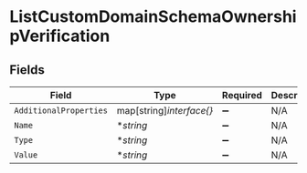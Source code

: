 # ListCustomDomainSchemaOwnershipVerification


## Fields

| Field                    | Type                     | Required                 | Description              |
| ------------------------ | ------------------------ | ------------------------ | ------------------------ |
| `AdditionalProperties`   | map[string]*interface{}* | :heavy_minus_sign:       | N/A                      |
| `Name`                   | **string*                | :heavy_minus_sign:       | N/A                      |
| `Type`                   | **string*                | :heavy_minus_sign:       | N/A                      |
| `Value`                  | **string*                | :heavy_minus_sign:       | N/A                      |